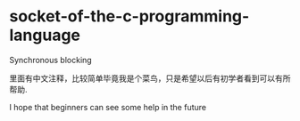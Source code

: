 # socket-of-the-c-programming-language
Synchronous blocking

里面有中文注释，比较简单毕竟我是个菜鸟，只是希望以后有初学者看到可以有所帮助.

I hope that beginners can see some help in the future
